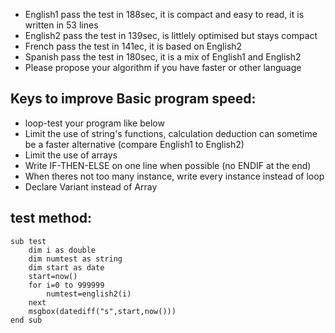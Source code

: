 - English1 pass the test in 188sec, it is compact and easy to read, it is written in 53 lines
- English2 pass the test in 139sec, is littlely optimised but stays compact
- French pass the test in 141ec, it is based on English2
- Spanish pass the test in 180sec, it is a mix of English1 and English2
- Please propose your algorithm if you have faster or other language

## Keys to improve Basic program speed:
- loop-test your program like below
- Limit the use of string's functions, calculation deduction can sometime be a faster alternative (compare English1 to English2)
- Limit the use of arrays
- Write IF-THEN-ELSE on one line when possible (no ENDIF at the end)
- When theres not too many instance, write every instance instead of loop
- Declare Variant instead of Array

## test method:
 
```
sub test
	dim i as double
	dim numtest as string
	dim start as date
	start=now()
	for i=0 to 999999
		numtest=english2(i)
	next
	msgbox(datediff("s",start,now()))
end sub
```
